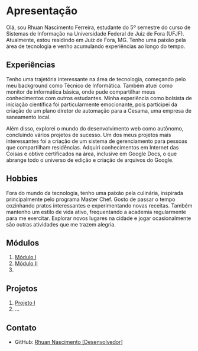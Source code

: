 # Apresentação

Olá, sou Rhuan Nascimento Ferreira, estudante do 5º semestre do curso de Sistemas de Informação na Universidade Federal de Juiz de Fora (UFJF). Atualmente, estou residindo em Juiz de Fora, MG. Tenho uma paixão pela área de tecnologia e venho acumulando experiências ao longo do tempo.

## Experiências

Tenho uma trajetória interessante na área de tecnologia, começando pelo meu background como Técnico de Informática. Também atuei como monitor de informática básica, onde pude compartilhar meus conhecimentos com outros estudantes. Minha experiência como bolsista de iniciação científica foi particularmente emocionante, pois participei da criação de um plano diretor de automação para a Cesama, uma empresa de saneamento local.

Além disso, explorei o mundo do desenvolvimento web como autônomo, concluindo vários projetos de sucesso. Um dos meus projetos mais interessantes foi a criação de um sistema de gerenciamento para pessoas que compartilham residências. Adquiri conhecimentos em Internet das Coisas e obtive certificados na área, inclusive em Google Docs, o que abrange todo o universo de edição e criação de arquivos do Google.

## Hobbies

Fora do mundo da tecnologia, tenho uma paixão pela culinária, inspirada principalmente pelo programa Master Chef. Gosto de passar o tempo cozinhando pratos interessantes e experimentando novas receitas. Também mantenho um estilo de vida ativo, frequentando a academia regularmente para me exercitar. Explorar novos lugares na cidade e jogar ocasionalmente são outras atividades que me trazem alegria.

## Módulos

1. [Módulo I](Modulo%201/README.md)
2. [Módulo II](Modulo%202/README.md)
3.

## Projetos

1. [Projeto I](Projeto%201/README.md)
2. ...

## Contato

- GitHub: [Rhuan Nascimento [Desenvolvedor]](https://github.com/rhuannascimento)

